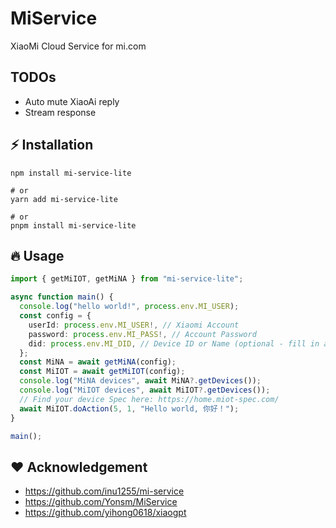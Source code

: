 # MiService

XiaoMi Cloud Service for mi.com

## TODOs

- Auto mute XiaoAi reply
- Stream response

## ⚡️ Installation

```
npm install mi-service-lite

# or
yarn add mi-service-lite

# or
pnpm install mi-service-lite
```

## 🔥 Usage

```typescript
import { getMiIOT, getMiNA } from "mi-service-lite";

async function main() {
  console.log("hello world!", process.env.MI_USER);
  const config = {
    userId: process.env.MI_USER!, // Xiaomi Account
    password: process.env.MI_PASS!, // Account Password
    did: process.env.MI_DID, // Device ID or Name (optional - fill in after retrieving from the device list)
  };
  const MiNA = await getMiNA(config);
  const MiIOT = await getMiIOT(config);
  console.log("MiNA devices", await MiNA?.getDevices());
  console.log("MiIOT devices", await MiIOT?.getDevices());
  // Find your device Spec here: https://home.miot-spec.com/
  await MiIOT.doAction(5, 1, "Hello world, 你好！");
}

main();
```

## ❤️ Acknowledgement

- https://github.com/inu1255/mi-service
- https://github.com/Yonsm/MiService
- https://github.com/yihong0618/xiaogpt
